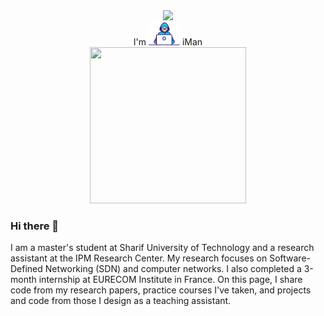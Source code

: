 <div align="center">
    <img src="https://capsule-render.vercel.app/api?type=waving&color=gradient&customColorList=6&height=120&section=header&text=Hello&fontSize=32&animation=fadeIn&fontAlignY=30">
</div>  
<div align="center">
    I'm 
     <img src="https://raw.githubusercontent.com/dev-akshat/archive/main/images/gifs/others/dev_boy.gif" width="50">
    iMan
</div>

<div align="center">
<img src="https://github.com/user-attachments/assets/54be7e7a-6e07-4bd0-8592-2ff2ad5394dd" width="250" height="250" />
</div>

### Hi there 👋
I am a master's student at Sharif University of Technology and a research assistant at the IPM Research Center. My research focuses on Software-Defined Networking (SDN) and computer networks. I also completed a 3-month internship at EURECOM Institute in France. On this page, I share code from my research papers, practice courses I've taken, and projects and code from those I design as a teaching assistant.
<!--
**mmdsbri98/mmdsbri98** is a ✨ _special_ ✨ repository because its `README.md` (this file) appears on your GitHub profile.

Here are some ideas to get you started:

- 🔭 I’m currently working on ...
- 🌱 I’m currently learning ...
- 👯 I’m looking to collaborate on ...
- 🤔 I’m looking for help with ...
- 💬 Ask me about ...
- 📫 How to reach me: ...
- 😄 Pronouns: ...
- ⚡ Fun fact: ...
-->
